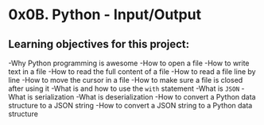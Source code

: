 # 0x0B. Python - Input/Output

## Learning objectives for this project:
-Why Python programming is awesome
-How to open a file
-How to write text in a file
-How to read the full content of a file
-How to read a file line by line
-How to move the cursor in a file
-How to make sure a file is closed after using it
-What is and how to use the `with` statement
-What is `JSON`
-What is serialization
-What is deserialization
-How to convert a Python data structure to a JSON string
-How to convert a JSON string to a Python data structure
